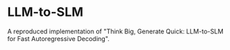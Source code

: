 # LLM-to-SLM
A reproduced implementation of "Think Big, Generate Quick: LLM-to-SLM for Fast Autoregressive Decoding".
